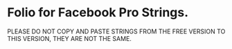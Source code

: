 # Folio for Facebook Pro Strings.

PLEASE DO NOT COPY AND PASTE STRINGS FROM THE FREE VERSION TO THIS VERSION, THEY ARE NOT THE SAME.

